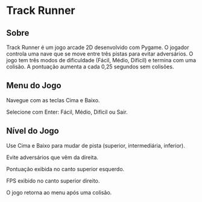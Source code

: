 # Track Runner

## Sobre

Track Runner é um jogo arcade 2D desenvolvido com Pygame. O jogador controla uma nave que se move entre três pistas para evitar adversários. O jogo tem três modos de dificuldade (Fácil, Médio, Difícil) e termina com uma colisão. A pontuação aumenta a cada 0,25 segundos sem colisões.

## Menu do Jogo





Navegue com as teclas Cima e Baixo.



Selecione com Enter: Fácil, Médio, Difícil ou Sair.

## Nível do Jogo





Use Cima e Baixo para mudar de pista (superior, intermediária, inferior).



Evite adversários que vêm da direita.



Pontuação exibida no canto superior esquerdo.



FPS exibido no canto superior direito.



O jogo retorna ao menu após uma colisão.